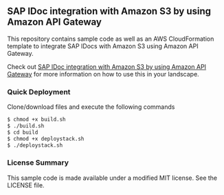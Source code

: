 ## SAP IDoc integration with Amazon S3 by using Amazon API Gateway

This repository contains sample code as well as an AWS CloudFormation template to integrate SAP IDocs with Amazon S3 using Amazon API Gateway.

Check out [SAP IDoc integration with Amazon S3 by using Amazon API Gateway](https://aws.amazon.com/blogs/awsforsap/sap-idoc-integration-with-amazon-s3-by-using-amazon-api-gateway/) for more information on how to use this in your landscape. 

### Quick Deployment

Clone/download files and execute the following commands

```bash
$ chmod +x build.sh
$ ./build.sh
$ cd build
$ chmod +x deploystack.sh
$ ./deploystack.sh
```

### License Summary

This sample code is made available under a modified MIT license. See the LICENSE file.
